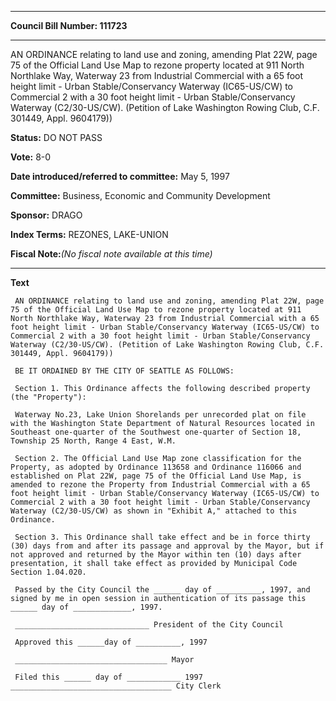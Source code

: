 

********

**Council Bill Number: 111723**
********

 AN ORDINANCE relating to land use and zoning, amending Plat 22W, page 75 of the Official Land Use Map to rezone property located at 911 North Northlake Way, Waterway 23 from Industrial Commercial with a 65 foot height limit - Urban Stable/Conservancy Waterway (IC65-US/CW) to Commercial 2 with a 30 foot height limit - Urban Stable/Conservancy Waterway (C2/30-US/CW). (Petition of Lake Washington Rowing Club, C.F. 301449, Appl. 9604179))

**Status:** DO NOT PASS
   
**Vote:** 8-0
   
   
**Date introduced/referred to committee:** May 5, 1997
   
**Committee:** Business, Economic and Community Development
   
**Sponsor:** DRAGO
   
   
**Index Terms:** REZONES, LAKE-UNION

**Fiscal Note:**_(No fiscal note available at this time)_

********

**Text**
   
```
 AN ORDINANCE relating to land use and zoning, amending Plat 22W, page 75 of the Official Land Use Map to rezone property located at 911 North Northlake Way, Waterway 23 from Industrial Commercial with a 65 foot height limit - Urban Stable/Conservancy Waterway (IC65-US/CW) to Commercial 2 with a 30 foot height limit - Urban Stable/Conservancy Waterway (C2/30-US/CW). (Petition of Lake Washington Rowing Club, C.F. 301449, Appl. 9604179))

 BE IT ORDAINED BY THE CITY OF SEATTLE AS FOLLOWS:

 Section 1. This Ordinance affects the following described property (the "Property"):

 Waterway No.23, Lake Union Shorelands per unrecorded plat on file with the Washington State Department of Natural Resources located in Southeast one-quarter of the Southwest one-quarter of Section 18, Township 25 North, Range 4 East, W.M.

 Section 2. The Official Land Use Map zone classification for the Property, as adopted by Ordinance 113658 and Ordinance 116066 and established on Plat 22W, page 75 of the Official Land Use Map, is amended to rezone the Property from Industrial Commercial with a 65 foot height limit - Urban Stable/Conservancy Waterway (IC65-US/CW) to Commercial 2 with a 30 foot height limit - Urban Stable/Conservancy Waterway (C2/30-US/CW) as shown in "Exhibit A," attached to this Ordinance.

 Section 3. This Ordinance shall take effect and be in force thirty (30) days from and after its passage and approval by the Mayor, but if not approved and returned by the Mayor within ten (10) days after presentation, it shall take effect as provided by Municipal Code Section 1.04.020.

 Passed by the City Council the ______ day of __________, 1997, and signed by me in open session in authentication of its passage this ______ day of _____________, 1997.

 ______________________________ President of the City Council

 Approved this ______day of __________, 1997

 __________________________________ Mayor

 Filed this ______ day of ____________ 1997 ____________________________________ City Clerk

```
